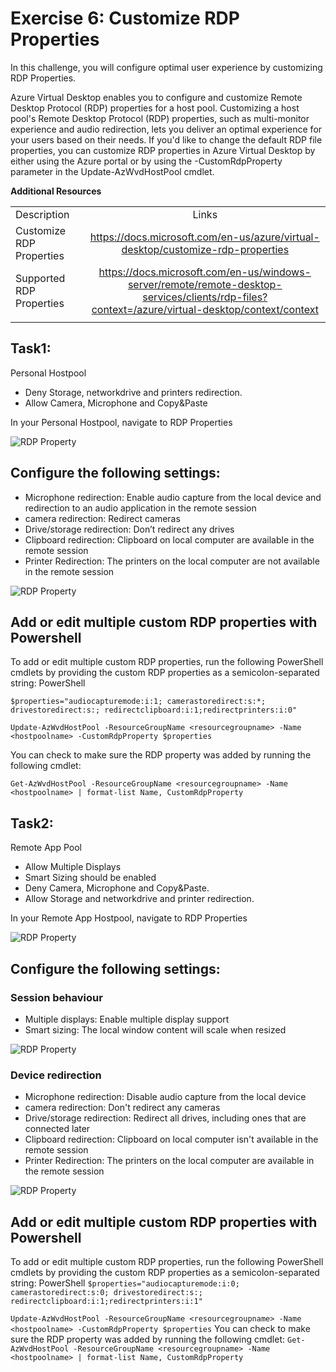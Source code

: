 # Exercise 6: Customize RDP Properties

In this challenge, you will configure optimal user experience by customizing RDP Properties.

Azure Virtual Desktop enables you to configure and customize Remote Desktop Protocol (RDP) properties for a host pool. Customizing a host pool's Remote Desktop Protocol (RDP) properties, such as multi-monitor experience and audio redirection, lets you deliver an optimal experience for your users based on their needs. If you'd like to change the default RDP file properties, you can customize RDP properties in Azure Virtual Desktop by either using the Azure portal or by using the -CustomRdpProperty parameter in the Update-AzWvdHostPool cmdlet.

**Additional Resources**

  |              |            |  
|----------|:-------------:|
| Description | Links |
| Customize RDP Properties | https://docs.microsoft.com/en-us/azure/virtual-desktop/customize-rdp-properties |
| Supported RDP Properties | https://docs.microsoft.com/en-us/windows-server/remote/remote-desktop-services/clients/rdp-files?context=/azure/virtual-desktop/context/context|
  |              |            | 

## Task1:
Personal Hostpool
-	Deny Storage, networkdrive and printers redirection.
-	Allow Camera, Microphone and Copy&Paste

In your Personal Hostpool, navigate to RDP Properties


![RDP Property](../Images/06-RDPProperty_1.png)
 
## Configure the following settings:
- Microphone redirection: Enable audio capture from the local device and redirection to an audio application in the remote session 
- camera redirection: Redirect cameras
- Drive/storage redirection: Don’t redirect any drives 
- Clipboard redirection: Clipboard on local computer are available in the remote session
- Printer Redirection: The printers on the local computer are not available in the remote session

![RDP Property](../Images/06-RDPProperty_2.png)
 
## Add or edit multiple custom RDP properties with Powershell
To add or edit multiple custom RDP properties, run the following PowerShell cmdlets by providing the custom RDP properties as a semicolon-separated string:
PowerShell

``
$properties="audiocapturemode:i:1; camerastoredirect:s:*; drivestoredirect:s:; redirectclipboard:i:1;redirectprinters:i:0"
``

``
Update-AzWvdHostPool -ResourceGroupName <resourcegroupname> -Name <hostpoolname> -CustomRdpProperty $properties
``

You can check to make sure the RDP property was added by running the following cmdlet:

``
Get-AzWvdHostPool -ResourceGroupName <resourcegroupname> -Name <hostpoolname> | format-list Name, CustomRdpProperty
``

## Task2:
Remote App Pool
- Allow Multiple Displays
- Smart Sizing should be enabled
- Deny Camera, Microphone and Copy&Paste.
- Allow Storage and networkdrive and printer redirection.

 In your Remote App Hostpool, navigate to RDP Properties


![RDP Property](../Images/06-RDPProperty_1.png)
 
## Configure the following settings:

### Session behaviour
- Multiple displays: Enable multiple display support
- Smart sizing: The local window content will scale when resized

![RDP Property](../Images/06-RDPProperty_3.png)

### Device redirection
- Microphone redirection: Disable audio capture from the local device 
- camera redirection: Don't redirect any cameras
- Drive/storage redirection: Redirect all drives, including ones that are connected later 
- Clipboard redirection: Clipboard on local computer isn't available in the remote session
- Printer Redirection: The printers on the local computer are available in the remote session

![RDP Property](../Images/06-RDPProperty_4.png)
 
## Add or edit multiple custom RDP properties with Powershell
To add or edit multiple custom RDP properties, run the following PowerShell cmdlets by providing the custom RDP properties as a semicolon-separated string:
PowerShell
``$properties="audiocapturemode:i:0; camerastoredirect:s:0; drivestoredirect:s:; redirectclipboard:i:1;redirectprinters:i:1"``

``Update-AzWvdHostPool -ResourceGroupName <resourcegroupname> -Name <hostpoolname> -CustomRdpProperty $properties``
You can check to make sure the RDP property was added by running the following cmdlet:
``Get-AzWvdHostPool -ResourceGroupName <resourcegroupname> -Name <hostpoolname> | format-list Name, CustomRdpProperty``
